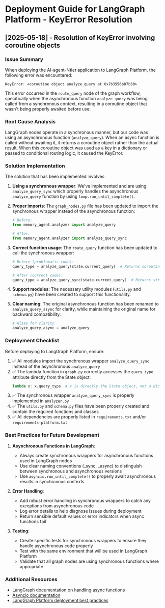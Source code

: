 # Deployment Guide for LangGraph Platform - KeyError Resolution

## [2025-05-18] - Resolution of KeyError involving coroutine objects

### Issue Summary
When deploying the AI-agent-Ntier application to LangGraph Platform, the following error was encountered:
```
KeyError: <coroutine object analyze_query at 0x7b3556b87b50>
```

This error occurred in the `route_query` node of the graph workflow, specifically when the asynchronous function `analyze_query` was being called from a synchronous context, resulting in a coroutine object that wasn't being properly awaited before use.

### Root Cause Analysis
LangGraph nodes operate in a synchronous manner, but our code was using an asynchronous function (`analyze_query`). When an async function is called without awaiting it, it returns a coroutine object rather than the actual result. When this coroutine object was used as a key in a dictionary or passed to conditional routing logic, it caused the KeyError.

### Solution Implementation
The solution that has been implemented involves:

1. **Using a synchronous wrapper**: We've implemented and are using `analyze_query_sync` which properly handles the asynchronous `analyze_query` function by using `loop.run_until_complete()`.

2. **Proper imports**: The `graph_nodes.py` file has been updated to import the synchronous wrapper instead of the asynchronous function:
   ```python
   # Before:
   from memory_agent.analyzer import analyze_query
   
   # After:
   from memory_agent.analyzer import analyze_query_sync
   ```

3. **Correct function usage**: The `route_query` function has been updated to call the synchronous wrapper:
   ```python
   # Before (problematic code):
   query_type = analyze_query(state.current_query)  # Returns coroutine object
   
   # After (correct code):
   query_type = analyze_query_sync(state.current_query)  # Returns string value
   ```

4. **Support modules**: The necessary utility modules (`utils.py` and `schema.py`) have been created to support this functionality.

5. **Clear naming**: The original asynchronous function has been renamed to `analyze_query_async` for clarity, while maintaining the original name for backward compatibility:
   ```python
   # Alias for clarity
   analyze_query_async = analyze_query
   ```

### Deployment Checklist

Before deploying to LangGraph Platform, ensure:

1. ✅ All modules import the synchronous wrapper `analyze_query_sync` instead of the asynchronous `analyze_query`
2. ✅ The lambda function in `graph.py` correctly accesses the `query_type` attribute directly from the State object:
   ```python
   lambda x: x.query_type  # x is directly the State object, not a dictionary
   ```
3. ✅ The synchronous wrapper `analyze_query_sync` is properly implemented in `analyzer.py`
4. ✅ The `utils.py` and `schema.py` files have been properly created and contain the required functions and classes
5. ✅ All dependencies are properly listed in `requirements.txt` and/or `requirements-platform.txt`

### Best Practices for Future Development

1. **Asynchronous Functions in LangGraph**:
   - Always create synchronous wrappers for asynchronous functions used in LangGraph nodes
   - Use clear naming conventions (_sync, _async) to distinguish between synchronous and asynchronous versions
   - Use `asyncio.run_until_complete()` to properly await asynchronous results in synchronous contexts

2. **Error Handling**:
   - Add robust error handling in synchronous wrappers to catch any exceptions from asynchronous code
   - Log error details to help diagnose issues during deployment
   - Return sensible default values or error indicators when async functions fail

3. **Testing**:
   - Create specific tests for synchronous wrappers to ensure they handle asynchronous code properly
   - Test with the same environment that will be used in LangGraph Platform
   - Validate that all graph nodes are using synchronous functions where appropriate

### Additional Resources

- [LangGraph documentation on handling async functions](https://langchain-ai.github.io/langgraph/)
- [Asyncio documentation](https://docs.python.org/3/library/asyncio.html)
- [LangGraph Platform deployment best practices](https://docs.langchain.com/langgraph-platform/)
